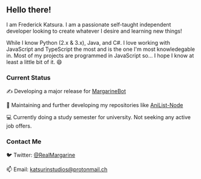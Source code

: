 ## Hello there!

I am Frederick Katsura. I am a passionate self-taught independent developer looking to create whatever I desire and learning new things!

While I know Python (2.x & 3.x), Java, and C#. I love working with JavaScript and TypeScript the most and is the one I'm most knowledegable in. Most of my projects are programmed in JavaScript so... I hope I know at least a little bit of it. 😄

### Current Status

✍️ Developing a major release for [MargarineBot](https://github.com/Butterstroke/MargarineBot)

🔨 Maintaining and further developing my repositories like [AniList-Node](https://github.com/Butterstroke/AniList-Node)

💻 Currently doing a study semester for university. Not seeking any active job offers. 

### Contact Me
🐦 Twitter: <a href="https://twitter.com/RealMargarine">@RealMargarine</a>

📫 Email: <a href="mailto:katsurinstudios@protonmail.ch">katsurinstudios@protonmail.ch</a>
